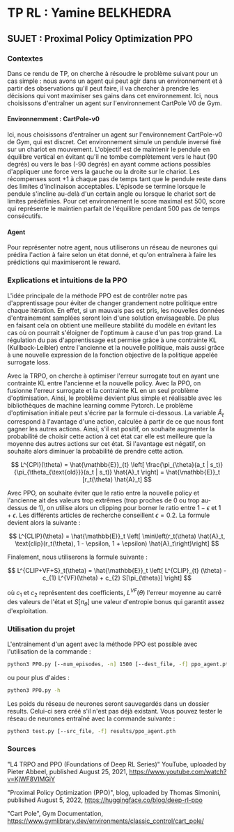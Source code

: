 # TP RL : Yamine BELKHEDRA

## SUJET : Proximal Policy Optimization PPO

### Contextes

Dans ce rendu de TP, on cherche à résoudre le problème suivant pour un cas simple : nous avons un agent qui peut agir dans un environnement et à partir des observations qu'il peut faire, il va chercher à prendre les décisions qui vont maximiser ses gains dans cet environnement. Ici, nous choisissons d'entraîner un agent sur l'environnement CartPole V0 de Gym.

#### Environnemment : CartPole-v0

Ici, nous choisissons d'entraîner un agent sur l'environnement CartPole-v0 de Gym, qui est discret.
Cet environnement simule un pendule inversé fixé sur un chariot en mouvement. L'objectif est de maintenir le pendule en équilibre vertical en évitant qu'il ne tombe complètement vers le haut (90 degrés) ou vers le bas (-90 degrés) en ayant comme actions possibles d'appliquer une force vers la gauche ou la droite sur le chariot. Les récompenses sont +1 à chaque pas de temps tant que le pendule reste dans des limites d'inclinaison acceptables. L'épisode se termine lorsque le pendule s'incline au-delà d'un certain angle ou lorsque le chariot sort de limites prédéfinies. Pour cet environnement le score maximal est 500, score qui représente le maintien parfait de l'équilibre pendant 500 pas de temps consécutifs.

#### Agent

Pour représenter notre agent, nous utiliserons un réseau de neurones qui prédira l'action à faire selon un état donné, et qu'on entraînera à faire les prédictions qui maximiseront le reward.

### Explications et intuitions de la PPO

L'idée principale de la méthode PPO est de contrôler notre pas d'apprentissage pour éviter de changer grandement notre politique entre chaque itération. En effet, si un mauvais pas est pris, les nouvelles données d'entrainement samplées seront loin d'une solution envisageable. De plus en faisant cela on obtient une meilleure stabilité du modèle en évitant les cas où on pourrait s'éloigner de l'optimum à cause d'un pas trop grand. La régulation du pas d'apprentissage est permise grâce à une contrainte KL (Kullback-Leibler) entre l'ancienne et la nouvelle politique, mais aussi grâce à une nouvelle expression de la fonction objective de la politique appelée surrogate loss.

Avec la TRPO, on cherche à optimiser l'erreur surrogate tout en ayant une contrainte KL entre l'ancienne et la nouvelle policy. Avec la PPO, on fusionne l'erreur surrogate et la contrainte KL en un seul problème d'optimisation. Ainsi, le problème devient plus simple et réalisable avec les bibliothèques de machine learning comme Pytorch. Le problème d'optimisation initiale peut s'écrire par la formule ci-dessous. La variable $\hat{A}_t$ correspond à l'avantage d'une action, calculée à partir de ce que nous font gagner les autres actions. Ainsi, s'il est positif, on souhaite augmenter la probabilité de choisir cette action à cet état car elle est meilleure que la moyenne des autres actions sur cet état. Si l'avantage est négatif, on souhaite alors diminuer la probabilité de prendre cette action.


$$ L^{CPI}(\theta) = \hat{\mathbb{E}}_{t} \left[ \frac{\pi_{\theta}(a_t | s_t)}{\pi_{\theta_{\text{old}}}(a_t | s_t)} \hat{A}_t \right] = \hat{\mathbb{E}}_t [r_t(\theta) \hat{A}_t] $$

Avec PPO, on souhaite éviter que le ratio entre la nouvelle policy et l'ancienne ait des valeurs trop extrêmes (trop proches de 0 ou trop au-dessus de 1), on utilise alors un clipping pour borner le ratio entre $1-\epsilon$ et $1+\epsilon$. Les différents articles de recherche conseillent $\epsilon = 0.2$. La formule devient alors la suivante :

$$ L^{CLIP}(\theta) = \hat{\mathbb{E}}_t \left[ \min\left(r_t(\theta) \hat{A}_t, \text{clip}(r_t(\theta), 1 - \epsilon, 1 + \epsilon) \hat{A}_t\right)\right]
 $$ 

Finalement, nous utiliserons la formule suivante :

$$ L^{CLIP+VF+S}_t(\theta) = \hat{\mathbb{E}}_t \left[ L^{CLIP}_{t} (\theta) - c_{1} L^{VF}(\theta) + c_{2} S[\pi_{\theta}] \right] $$


où $c_1$ et $c_2$ représentent des coefficients, $L^{VF}(\theta)$ l'erreur moyenne au carré des valeurs de l'état et $S[\pi_\theta]$ une valeur d'entropie bonus qui garantit assez d'exploitation.

### Utilisation du projet

L'entraînement d'un agent avec la méthode PPO est possible avec l'utilisation de la commande :
```bash
python3 PPO.py [--num_episodes, -n] 1500 [--dest_file, -f] ppo_agent.pth
```

ou pour plus d'aides :

```bash
python3 PPO.py -h
```

Les poids du réseau de neurones seront sauvegardés dans un dossier results. Celui-ci sera créé s'il n'est pas déjà existant. Vous pouvez tester le réseau de neurones entraîné avec la commande suivante :

```bash
python3 test.py [--src_file, -f] results/ppo_agent.pth
```

### Sources

"L4 TRPO and PPO (Foundations of Deep RL Series)" YouTube, uploaded by Pieter Abbeel, published August 25, 2021, https://www.youtube.com/watch?v=KjWF8VIMGiY

"Proximal Policy Optimization (PPO)", blog,  uploaded by Thomas Simonini, published August 5, 2022, https://huggingface.co/blog/deep-rl-ppo

"Cart Pole", Gym Documentation, https://www.gymlibrary.dev/environments/classic_control/cart_pole/